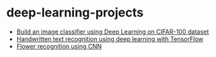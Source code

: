 # deep-learning-projects

- [Build an image classifier using Deep Learning on CIFAR-100 dataset](https://github.com/dghorai/cifar100classifier-deep-learning)
- [Handwritten text recognition using deep learning with TensorFlow](https://github.com/dghorai/offline-handwrrittentext-recognition)
- [Flower recognition using CNN](https://github.com/dghorai/flower-recognization-deeplearning)

